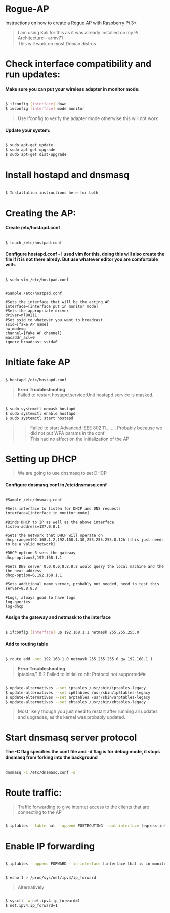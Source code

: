 # Rogue-AP
Instructions on how to create a Rogue AP with Raspberry Pi 3+

> I am using Kali for this as it was already installed on my Pi  
Architecture - armv71  
This will work on most Debian distros

# Check interface compatibility and run updates:

#### Make sure you can put your wireless adapter in monitor mode:

```bash

$ ifconfig [interface] down
$ iwconfig [interface] mode monitor

```

> Use ifconfig to verify the adapter mode otherwise this will not work

#### Update your system:

```bash

$ sudo apt-get update
$ sudo apt-get upgrade
$ sudo apt-get dist-upgrade

```
# Install hostapd and dnsmasq

```bash

$ Installation instructions here for both

```

# Creating the AP:

#### Create /etc/hostapd.conf

```

$ touch /etc/hostpad.conf

```

#### Configure hostapd.conf - I used vim for this, doing this will also create the file if it is not there alredy. But use whatever editor you are comfortable with. 

```bash

$ sudo vim /etc/hostpad.conf

```

```

#Sample /etc/hostpad.conf

#Sets the interface that will be the acting AP
interface=[interface put in monitor mode]
#Sets the appropriate driver
driver=nl80211
#Set ssid to whatever you want to broadcast
ssid=[fake AP name]
hw_mode=g
channel=[fake AP channel]
macaddr_acl=0
ignore_broadcast_ssid=0

```

# Initiate fake AP

```bash

$ hostapd /etc/hostapd.conf

```

> **Error Troubleshooting**    
Failed to restart hostapd.service:Unit hostapd.service is masked.

```bash

$ sudo systemctl unmask hostapd
$ sudo systemctl enable hostapd
$ sudo systemctl start hostapd

```
>> Failed to start Advanced IEEE 802.11…….. Probably because we did not put WPA params in the conf  
This had no affect on the initialization of the AP

# Setting up DHCP

> We are going to use dnsmasq to set DHCP

#### Configure dnsmasq.conf in /etc/dnsmasq.conf

```

#Sample /etc/dnsmasq.conf

#Sets interface to listen for DHCP and DNS requests
interface=[interface in monitor mode]

#Binds DHCP to IP as well as the above interface
listen-address=127.0.0.1

#Sets the network that DHCP will operate on
dhcp-range=192.168.1.2,192.168.1.30,255.255.255.0.12h [this just needs to be a valid network]

#DHCP option 3 sets the gateway
dhcp-option=3,192.168.1.1

#Sets DNS server 0.0.0.0,8.8.8.8 would query the local machine and the the next address
dhcp-option=6,192.168.1.1

#Sets additional name server, probably not needed, need to test this
server=8.8.8.8

#Logs, always good to have logs
log-queries
log-dhcp

```

#### Assign the gateway and netmask to the interface 

```bash

$ ifconfig [interface] up 192.168.1.1 netmask 255.255.255.0

```

#### Add to routing table

```bash

$ route add -net 192.168.1.0 netmask 255.255.255.0 gw 192.168.1.1

```

> **Error Troubleshooting**  
iptables/1.8.2 Failed to initialize nft: Protocol not supported##

```bash

$ update-alternatives --set iptables /usr/sbin/iptables-legacy
$ update-alternatives --set ip6tables /usr/sbin/ip6tables-legacy
$ update-alternatives --set arptables /usr/sbin/arptables-legacy
$ update-alternatives --set ebtables /usr/sbin/ebtables-legacy

```

> Most likely though you just need to restart after running all updates and upgrades, as the kernel was probably updated.

# Start dnsmasq server protocol

#### The -C flag specifies the conf file and -d flag is for debug mode, it stops dnsmasq from forking into the background

```bash

dnsmasq -C /etc/dnsmasq.conf -d

```

# Route traffic:

> Traffic forwarding to give internet access to the clients that are connecting to the AP

```bash

$ iptables --table nat --append POSTROUTING --out-interface [egress interface] -j MASQUERADE

```

# Enable IP forwarding

```bash

$ iptables --append FORWARD --in-interface [interface that is in monitor] -j ACCEPT

```

```bash

$ echo 1 > /proc/sys/net/ipv4/ip_forward

```

> Alternatively

```bash

$ sysctl -w net.ipv4.ip_forward=1
$ net.ipv4.ip_forward=1

```
